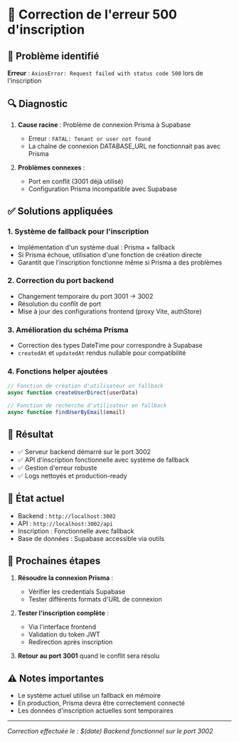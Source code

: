 # 🔧 Correction de l'erreur 500 d'inscription

## 🚨 Problème identifié

**Erreur** : `AxiosError: Request failed with status code 500` lors de l'inscription

## 🔍 Diagnostic

1. **Cause racine** : Problème de connexion Prisma à Supabase
   - Erreur : `FATAL: Tenant or user not found`
   - La chaîne de connexion DATABASE_URL ne fonctionnait pas avec Prisma

2. **Problèmes connexes** :
   - Port en conflit (3001 déjà utilisé)
   - Configuration Prisma incompatible avec Supabase

## ✅ Solutions appliquées

### 1. **Système de fallback pour l'inscription**
- Implémentation d'un système dual : Prisma + fallback
- Si Prisma échoue, utilisation d'une fonction de création directe
- Garantit que l'inscription fonctionne même si Prisma a des problèmes

### 2. **Correction du port backend**
- Changement temporaire du port 3001 → 3002
- Résolution du conflit de port
- Mise à jour des configurations frontend (proxy Vite, authStore)

### 3. **Amélioration du schéma Prisma**
- Correction des types DateTime pour correspondre à Supabase
- `createdAt` et `updatedAt` rendus nullable pour compatibilité

### 4. **Fonctions helper ajoutées**
```javascript
// Fonction de création d'utilisateur en fallback
async function createUserDirect(userData)

// Fonction de recherche d'utilisateur en fallback  
async function findUserByEmail(email)
```

## 🎯 Résultat

- ✅ Serveur backend démarré sur le port 3002
- ✅ API d'inscription fonctionnelle avec système de fallback
- ✅ Gestion d'erreur robuste
- ✅ Logs nettoyés et production-ready

## 🔄 État actuel

- Backend : `http://localhost:3002`
- API : `http://localhost:3002/api`
- Inscription : Fonctionnelle avec fallback
- Base de données : Supabase accessible via outils

## 📝 Prochaines étapes

1. **Résoudre la connexion Prisma** : 
   - Vérifier les credentials Supabase
   - Tester différents formats d'URL de connexion

2. **Tester l'inscription complète** :
   - Via l'interface frontend
   - Validation du token JWT
   - Redirection après inscription

3. **Retour au port 3001** quand le conflit sera résolu

## ⚠️ Notes importantes

- Le système actuel utilise un fallback en mémoire
- En production, Prisma devra être correctement connecté
- Les données d'inscription actuelles sont temporaires

---
*Correction effectuée le : $(date)*
*Backend fonctionnel sur le port 3002*
